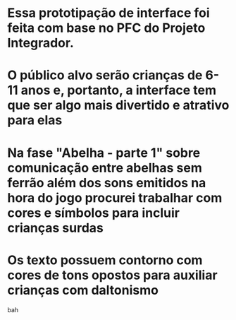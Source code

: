 # Essa prototipação de interface foi feita com base no PFC do Projeto Integrador.
# O público alvo serão crianças de 6-11 anos e, portanto, a interface tem que ser algo mais divertido e atrativo para elas
# Na fase "Abelha - parte 1" sobre comunicação entre abelhas sem ferrão além dos sons emitidos na hora do jogo procurei trabalhar com cores e símbolos para incluir crianças surdas
# Os texto possuem contorno com cores de tons opostos para auxiliar crianças com daltonismo

bah
